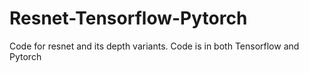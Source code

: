 # Resnet-Tensorflow-Pytorch
Code for resnet and its depth variants. Code is in both Tensorflow and Pytorch

